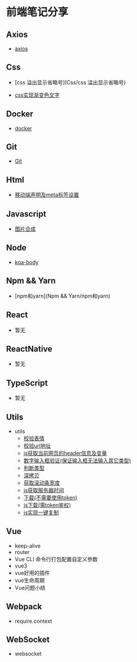 # 前端笔记分享

## Axios

+ [axios](Axios/axios)

## Css

+ [css 溢出显示省略号](Css/css 溢出显示省略号)

+ [css实现渐变色文字](Css/css实现渐变色文字)

## Docker

+ [docker](Docker/docker)

## Git

+ [Git](Git/git)

## Html

+ [移动端声明及meta标签设置](Html/移动端声明及meta标签设置)

## Javascript

+ [图片合成](Javascript/图片合成)

## Node

+ [koa-body](Node/koa-body)

## Npm && Yarn

+ [npm和yarn](Npm && Yarn/npm和yarn)

## React

+ 暂无

## ReactNative

+ 暂无

## TypeScript

+ 暂无

## Utils

+ utils
  + [校验表情](Utils/utils)
  + [校验url地址](Utils/utils)
  + [js获取当前网页的header信息及变量](Utils/utils)
  + [数字输入框验证(保证输入框无法输入其它类型)](Utils/utils)
  + [判断类型](Utils/utils)
  + [深拷贝](Utils/utils)
  + [获取滚动条宽度]()
  + [js获取服务器时间]()
  + [下载(不需要使用token)]()
  + [js下载(需token鉴权)]()
  +  [js实现一键复制]()

## Vue

+ keep-alive
+ router
+ Vue CLI 命令行打包配置自定义参数
+ vue3
+ vue好用的插件
+ vue生命周期
+ Vue问题小结

## Webpack

+ require.context

## WebSocket

+ websocket

